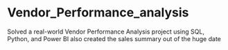 # Vendor_Performance_analysis
Solved a real-world Vendor Performance Analysis project using SQL, Python, and Power BI also created the sales summary out of the huge date 
